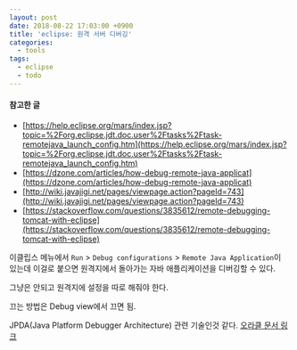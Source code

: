 ```yaml
---
layout: post
date: 2018-08-22 17:03:00 +0900
title: 'eclipse: 원격 서버 디버깅'
categories:
  - tools
tags:
  - eclipse
  - todo
---
```


#### 참고한 글
- [https://help.eclipse.org/mars/index.jsp?topic=%2Forg.eclipse.jdt.doc.user%2Ftasks%2Ftask-remotejava_launch_config.htm](https://help.eclipse.org/mars/index.jsp?topic=%2Forg.eclipse.jdt.doc.user%2Ftasks%2Ftask-remotejava_launch_config.htm)
- [https://dzone.com/articles/how-debug-remote-java-applicat](https://dzone.com/articles/how-debug-remote-java-applicat)
- [http://wiki.javajigi.net/pages/viewpage.action?pageId=743](http://wiki.javajigi.net/pages/viewpage.action?pageId=743)
- [https://stackoverflow.com/questions/3835612/remote-debugging-tomcat-with-eclipse](https://stackoverflow.com/questions/3835612/remote-debugging-tomcat-with-eclipse)

이클립스 메뉴에서 `Run` > `Debug configurations` > `Remote Java Application`이 있는데 이걸로 붙으면 원격지에서 돌아가는 자바 애플리케이션을 디버깅할 수 있다.

그냥은 안되고 원격지에 설정을 따로 해줘야 한다.

끄는 방법은 Debug view에서 끄면 됨.

JPDA(Java Platform Debugger Architecture) 관련 기술인것 같다. [오라클 문서 링크](https://docs.oracle.com/javase/8/docs/technotes/guides/jpda/index.html)
